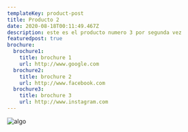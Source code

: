 ```yaml
---
templateKey: product-post
title: Producto 2
date: 2020-08-18T00:11:49.467Z
description: este es el producto numero 3 por segunda vez
featuredpost: true
brochure:
  brochure1:
    title: brochure 1
    url: http://www.google.com
  brochure2:
    title: brochure 2
    url: http://www.facebook.com
  brochure3:
    title: brochure 3
    url: http://www.instagram.com
---
```

![algo](/img/30_2x-300x300-removebg-preview.png "algo")